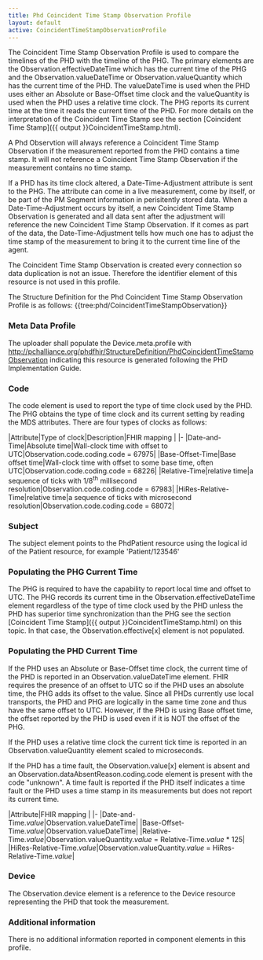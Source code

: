 ```yaml
---
title: Phd Coincident Time Stamp Observation Profile
layout: default
active: CoincidentTimeStampObservationProfile
---
```


The Coincident Time Stamp Observation Profile is used to compare the timelines of the PHD with the timeline of the PHG. The primary elements are the Observation.effectiveDateTime which has the current time of the PHG and the Observation.valueDateTime or Observation.valueQuantity which has the current time of the PHD. The valueDateTime is used when the PHD uses either an Absolute or Base-Offset time clock and the valueQuantity is used when the PHD uses a relative time clock. The PHG reports its current time at the time it reads the current time of the PHD. For more details on the interpretation of the Coincident Time Stamp see the section [Coincident Time Stamp]({{ output }}CoincidentTimeStamp.html).

A Phd Observtion will always reference a Coincident Time Stamp Observation if the measurement reported from the PHD contains a time stamp. It will not reference a Coincident Time Stamp Observation if the measurement contains no time stamp.

If a PHD has its time clock altered, a Date-Time-Adjustment attribute is sent to the PHG. The attribute can come in a live measurement, come by itself, or be part of the PM Segment information in perisitently stored data. When a Date-Time-Adjustment occurs by itself, a new Coincident Time Stamp Observation is generated and all data sent after the adjustment will reference the new Coincident Time Stamp Observation. If it comes as part of the data, the Date-Time-Adjustment tells how much one has to adjust the time stamp of the measurement to bring it to the current time line of the agent.

The Coincident Time Stamp Observation is created every connection so data duplication is not an issue. Therefore the identifier element of this resource is not used in this profile.

The Structure Definition for the Phd Coincident Time Stamp Observation Profile is as follows:
{{tree:phd/CoincidentTimeStampObservation}}

### Meta Data Profile
The uploader shall populate the Device.meta.profile with http://pchalliance.org/phdfhir/StructureDefinition/PhdCoincidentTimeStampObservation indicating this resource is generated following the PHD Implementation Guide.

### Code
The code element is used to report the type of time clock used by the PHD. The PHG obtains the type of time clock and its current setting by reading the MDS attributes. There are four types of clocks as follows:

|Attribute|Type of clock|Description|FHIR mapping |
|-
|Date-and-Time|Absolute time|Wall-clock time with offset to UTC|Observation.code.coding.code = 67975|
|Base-Offset-Time|Base offset time|Wall-clock time with offset to some base time, often UTC|Observation.code.coding.code = 68226|
|Relative-Time|relative time|a sequence of ticks with 1/8<sup>th</sup> millisecond resolution|Observation.code.coding.code = 67983|
|HiRes-Relative-Time|relative time|a sequence of ticks with microsecond resolution|Observation.code.coding.code = 68072|

### Subject
The subject element points to the PhdPatient resource using the logical id of the Patient resource, for example 'Patient/123546'

### Populating the PHG Current Time
The PHG is required to have the capability to report local time and offset to UTC. The PHG records its current time in the Observation.effectiveDateTime element regardless of the type of time clock used by the PHD unless the PHD has superior time synchronization than the PHG see the section [Coincident Time Stamp]({{ output }}CoincidentTimeStamp.html) on this topic. In that case, the Observation.effective[x] element is not populated.

### Populating the PHD Current Time
If the PHD uses an Absolute or Base-Offset time clock, the current time of the PHD is reported in an Observation.valueDateTime element. FHIR requires the presence of an offset to UTC so if the PHD uses an absolute time, the PHG adds its offset to the value. Since all PHDs currently use local transports, the PHD and PHG are logically in the same time zone and thus have the same offset to UTC. However, if the PHD is using Base offset time, the offset reported by the PHD is used even if it is NOT the offset of the PHG.

If the PHD uses a relative time clock the current tick time is reported in an Observation.valueQuantity element scaled to microseconds.

If the PHD has a time fault, the Observation.value[x] element is absent and an Observation.dataAbsentReason.coding.code element is present with the code "unknown". A time fault is reported if the PHD itself indicates a time fault or the PHD uses a time stamp in its measurements but does not report its current time.

|Attribute|FHIR mapping |
|-
|Date-and-Time.*value*|Observation.valueDateTime|
|Base-Offset-Time.*value*|Observation.valueDateTime|
|Relative-Time.*value*|Observation.valueQuantity.*value* = Relative-Time.*value* * 125|
|HiRes-Relative-Time.*value*|Observation.valueQuantity.*value* = HiRes-Relative-Time.*value*|

### Device
The Observation.device element is a reference to the Device resource representing the PHD that took the measurement.

### Additional information
There is no additional information reported in component elements in this profile.